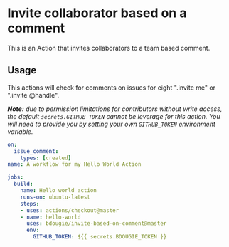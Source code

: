 # Invite collaborator based on a comment
This is an Action that invites collaborators to a team based comment.

## Usage

This actions will check for comments on issues for eight ".invite me" or ".invite @handle".

_**Note:** due to permission limitations for contributors without write access, the default `secrets.GITHUB_TOKEN` cannot be leverage for this action. You will need to provide you by setting your own `GITHUB_TOKEN` environment variable._

```yml
on:
  issue_comment:
    types: [created]
name: A workflow for my Hello World Action

jobs:
  build:
    name: Hello world action
    runs-on: ubuntu-latest     
    steps:
    - uses: actions/checkout@master
    - name: hello-world
      uses: bdougie/invite-based-on-comment@master
      env:
        GITHUB_TOKEN: ${{ secrets.BDOUGIE_TOKEN }}
```
